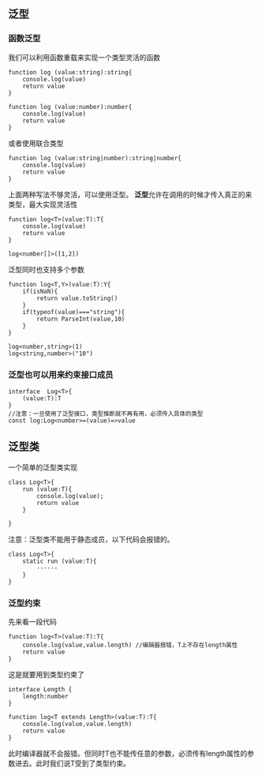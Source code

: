 ## 泛型
### 函数泛型
我们可以利用函数重载来实现一个类型灵活的函数
```
function log (value:string):string{
    console.log(value)
    return value
}

function log (value:number):number{
    console.log(value)
    return value
}
```
或者使用联合类型
```
function log (value:string|number):string|number{
    console.log(value)
    return value
}
```
上面两种写法不够灵活，可以使用泛型。
**泛型**允许在调用的时候才传入真正的来类型，最大实现灵活性
```
function log<T>(value:T):T{
    console.log(value)
    return value
}

log<number[]>([1,2])
```
泛型同时也支持多个参数
```
function log<T,Y>(value:T):Y{
    if(isNaN){
        return value.toString()
    }
    if(typeof(value)==="string"){
        return ParseInt(value,10)
    }   
}

log<number,string>(1)
log<string,number>("10")

```

### 泛型也可以用来约束接口成员
```
interface  Log<T>{
    (value:T):T
}
//注意：一旦使用了泛型接口，类型推断就不再有用，必须传入具体的类型
const log:Log<number>=(value)=>value
```
## 泛型类
一个简单的泛型类实现
```
class Log<T>{
    run (value:T){
        console.log(value);
        return value
    }

}
```
注意：泛型类不能用于静态成员，以下代码会报错的。

```
class Log<T>{
    static run (value:T){
        ······
    }
}
```

### 泛型约束
先来看一段代码
```
function log<T>(value:T):T{
    console.log(value,value.length) //编辑器报错，T上不存在length属性
    return value
}
```
这是就要用到类型约束了
```
interface Length {
    length:number
}

function log<T extends Length>(value:T):T{
    console.log(value,value.length)
    return value
}
```
此时编译器就不会报错。但同时T也不能传任意的参数，必须传有length属性的参数进去。此时我们说T受到了类型约束。

